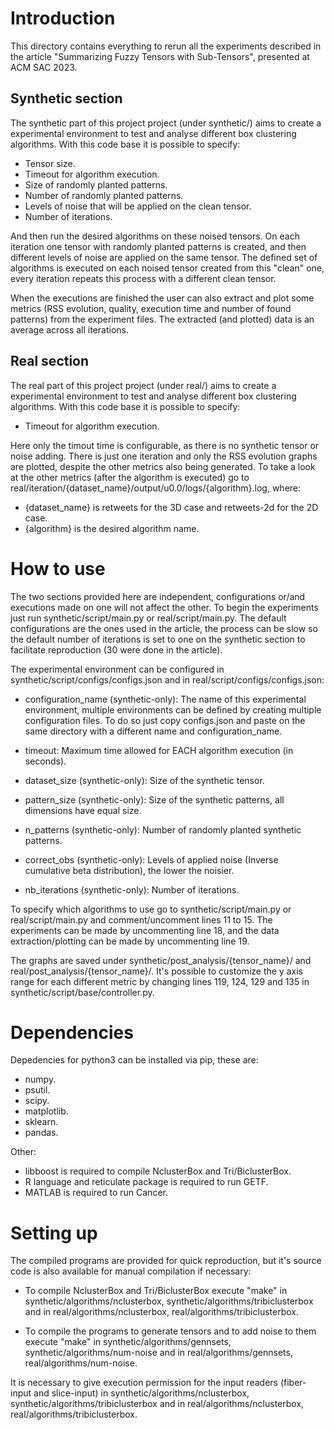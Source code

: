 # Introduction
This directory contains everything to rerun all the experiments described in the article "Summarizing Fuzzy Tensors with Sub-Tensors", presented at ACM SAC 2023.

## Synthetic section
The synthetic part of this project project (under synthetic/) aims to create a experimental environment to test and analyse different box clustering algorithms. With this code base it is possible to specify:

- Tensor size.
- Timeout for algorithm execution.
- Size of randomly planted patterns.
- Number of randomly planted patterns.
- Levels of noise that will be applied on the clean tensor.
- Number of iterations.

And then run the desired algorithms on these noised tensors. On each iteration one tensor with randomly planted patterns is created, and then different levels of noise are applied on the same tensor. The defined set of algorithms is executed on each noised tensor created from this "clean" one, every iteration repeats this process with a different clean tensor. 

When the executions are finished the user can also extract and plot some metrics (RSS evolution, quality, execution time and number of found patterns) from the experiment files. The extracted (and plotted) data is an average across all iterations.

## Real section
The real part of this project project (under real/) aims to create a experimental environment to test and analyse different box clustering algorithms. With this code base it is possible to specify:

- Timeout for algorithm execution.

Here only the timout time is configurable, as there is no synthetic tensor or noise adding. There is just one iteration and only the RSS evolution graphs are plotted, despite the other metrics also being generated. To take a look at the other metrics (after the algorithm is executed) go to real/iteration/{dataset_name}/output/u0.0/logs/{algorithm}.log, where: 

- {dataset_name} is retweets for the 3D case and retweets-2d for the 2D case.
- {algorithm} is the desired algorithm name.

# How to use
The two sections provided here are independent, configurations or/and executions made on one will not affect the other. To begin the experiments just run synthetic/script/main.py or real/script/main.py. The default configurations are the ones used in the article, the process can be slow so the default number of iterations is set to one on the synthetic section to facilitate reproduction (30 were done in the article).

The experimental environment can be configured in synthetic/script/configs/configs.json and in real/script/configs/configs.json:

- configuration_name (synthetic-only): The name of this experimental environment, multiple environments can be defined by creating multiple configuration files. To do so just copy configs.json and paste on the same directory with a different name and configuration_name.

- timeout: Maximum time allowed for EACH algorithm execution (in seconds).

- dataset_size (synthetic-only): Size of the synthetic tensor.

- pattern_size (synthetic-only): Size of the synthetic patterns, all dimensions have equal size.

- n_patterns (synthetic-only): Number of randomly planted synthetic patterns.

- correct_obs (synthetic-only): Levels of applied noise (Inverse cumulative beta distribution), the lower the noisier.

- nb_iterations (synthetic-only): Number of iterations.

To specify which algorithms to use go to synthetic/script/main.py or real/script/main.py and comment/uncomment lines 11 to 15. The experiments can be made by uncommenting line 18, and the data extraction/plotting can be made by uncommenting line 19.

The graphs are saved under synthetic/post_analysis/{tensor_name}/ and real/post_analysis/{tensor_name}/. It's possible to customize the y axis range for each different metric by changing lines 119, 124, 129 and 135 in synthetic/script/base/controller.py.

# Dependencies

Depedencies for python3 can be installed via pip, these are:
- numpy.
- psutil.
- scipy.
- matplotlib.
- sklearn.
- pandas.

Other:
- libboost is required to compile NclusterBox and Tri/BiclusterBox.
- R language and reticulate package is required to run GETF.
- MATLAB is required to run Cancer.

# Setting up
The compiled programs are provided for quick reproduction, but it's source code is also available for manual compilation if necessary:

- To compile NclusterBox and Tri/BiclusterBox execute "make" in synthetic/algorithms/nclusterbox, synthetic/algorithms/tribiclusterbox and in real/algorithms/nclusterbox, real/algorithms/tribiclusterbox.

- To compile the programs to generate tensors and to add noise to them execute "make" in synthetic/algorithms/gennsets, synthetic/algorithms/num-noise and in real/algorithms/gennsets, real/algorithms/num-noise.

It is necessary to give execution permission for the input readers (fiber-input and slice-input) in synthetic/algorithms/nclusterbox, synthetic/algorithms/tribiclusterbox and in real/algorithms/nclusterbox, real/algorithms/tribiclusterbox.